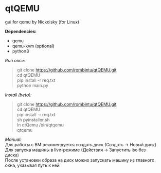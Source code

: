 # qtQEMU
gui for qemu by Nickolsky (for Linux)

**Dependencies:**
- qemu
- qemu-kvm (optional)
- python3

*Run once:*
> git clone https://github.com/rombintu/qtQEMU.git  
> cd qtQEMU  
> pip install -r req.txt  
> python main.py  

*Install (beta):*
> git clone https://github.com/rombintu/qtQEMU.git  
> cd qtQEMU  
> pip install -r req.txt  
> sh pyinstaller.sh  
> ln qtQemu /bin/qtqemu  
> qtqemu  

*Manual:*  
Для работы с ВМ рекомендуется создать диск (Создать -> Новый диск)  
Для запуска машины в live-режиме (Действия -> Запустить iso без диска)  
После установки образа на диск можно запускать машину из главного окна, указывая путь к ней  
